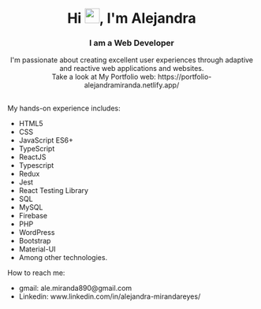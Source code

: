 <div align="center">
<h1> Hi <img src="https://raw.githubusercontent.com/MartinHeinz/MartinHeinz/master/wave.gif" width="30px">, I'm Alejandra</h1>
<h3> I am a Web Developer</h3>
I'm passionate about creating excellent user experiences through adaptive and reactive web applications and websites.
</br>Take a look at My Portfolio web: https://portfolio-alejandramiranda.netlify.app/
</div>

##
My hands-on experience includes:
<ul>
<li>HTML5</li>
<li>CSS</li>
<li>JavaScript ES6+</li>
<li>TypeScript</li>
<li>ReactJS</li>
<li>Typescript</li>
<li>Redux</li>
<li>Jest</li>
<li>React Testing Library</li>
<li>SQL</li>
<li>MySQL</li>
<li>Firebase</li>
<li>PHP</li>
<li>WordPress</li>
<li>Bootstrap</li>
<li>Material-UI</li>
<li>Among other technologies.</li>
</ul>

How to reach me:
<ul>
<li>gmail: ale.miranda890@gmail.com</a>
<li>Linkedin: www.linkedin.com/in/alejandra-mirandareyes/</a>
</ul>
